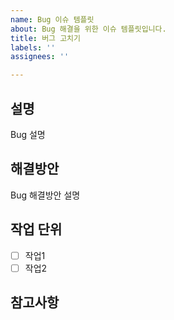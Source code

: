 ```yaml
---
name: Bug 이슈 템플릿
about: Bug 해결을 위한 이슈 템플릿입니다.
title: 버그 고치기
labels: ''
assignees: ''

---
```


## 설명
Bug 설명

## 해결방안
Bug 해결방안 설명

## 작업 단위
- [ ] 작업1
- [ ] 작업2
 
## 참고사항
